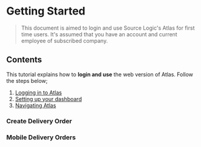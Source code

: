 # Getting Started

> This document is aimed to login and use Source Logic's Atlas for first time users. It's assumed that you have an account and current employee of subscribed company.



## Contents

This tutorial explains how to **login and use** the web version of Atlas. Follow the steps below;

1. [Logging in to Atlas](../Web/login/login.md)
2. [Setting up your dashboard](../Web/dashboard/customizing.md)
3. [Navigating Atlas](../Web/navigation.md)



### Create Delivery Order
<!--<video width="320" height="240" controls>
  <source src="https://docs.sourcelogicatlas.com/videos/NewOrderForm_DO_Part1.mp4" type="video/mp4">
</video>-->

<!--<video width="320" height="240" controls>
  <source src="https://docs.sourcelogicatlas.com/videos/NewOrderForm_DO_Part2.mp4" type="video/mp4">
</video>-->

### Mobile Delivery Orders
<!--<video width="320" height="240" controls>
  <source src="https://docs.sourcelogicatlas.com/videos/NewOrderForm_DO_Part3.mp4" type="video/mp4">
</video>-->



